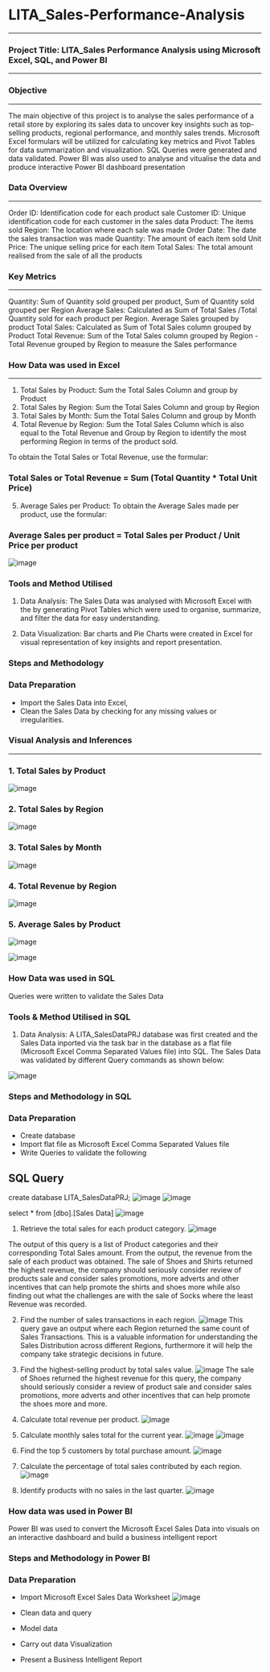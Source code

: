 # LITA_Sales-Performance-Analysis
----

### Project Title: LITA_Sales Performance Analysis using Microsoft Excel, SQL, and Power BI
---

### Objective
---
The main objective of this project is to analyse the sales performance of a retail store by exploring its sales data to uncover key insights such as top-selling products, 
regional performance, and monthly sales trends. Microsoft Excel formulars will be utilized for calculating key metrics and Pivot Tables for data summarization and visualization. SQL Queries were generated and data validated. Power BI was also used to analyse and vitualise the data and produce  interactive Power BI dashboard presentation 

### Data Overview
---
Order ID: Identification code for each product sale 
Customer ID: Unique identification code for each customer in the sales data 
Product: The items sold
Region: The location where each sale was made
Order Date: The date the sales transaction was made
Quantity: The amount of each item sold
Unit Price:  The unique selling price for each item
Total Sales: The total amount realised from the sale of all the products

### Key Metrics
---
Quantity:  Sum of Quantity sold grouped per product, Sum of Quantity sold grouped per Region
Average Sales: Calculated as Sum of Total Sales /Total Quantity sold for each product per Region. Average Sales grouped by product
Total Sales: Calculated as Sum of Total Sales column grouped by Product 
Total Revenue: Sum of the Total Sales column grouped by Region - Total Revenue grouped by Region to measure the Sales performance 

### How Data was used in Excel
---
1. Total Sales by Product: Sum the Total Sales Column and group by Product
2. Total Sales by Region: Sum the Total Sales Column and group by Region
3. Total Sales by Month: Sum the Total Sales Column and group by Month 
4. Total Revenue by Region: Sum the Total Sales Column which is also equal to the Total Revenue and Group by Region
   to identify the most performing Region in terms of the product sold. 

To obtain the Total Sales or Total Revenue, use the formular:
### Total Sales or Total Revenue = Sum (Total Quantity * Total Unit Price)

5. Average Sales per Product: To obtain the Average Sales made per product, use the formular: 
### Average Sales per product = Total Sales per Product / Unit Price per product

![image](https://github.com/user-attachments/assets/f3027f2e-a48e-4e8a-acb4-8600abdf332f)

### Tools and Method Utilised
1. Data Analysis: The Sales Data was analysed with Microsoft Excel with the by generating Pivot Tables which were used to organise, 
summarize, and filter the data for easy understanding. 

2. Data Visualization: Bar charts and Pie Charts were created in Excel for visual representation of key insights and report presentation.

### Steps and Methodology

### Data Preparation
* Import the Sales Data into Excel,
* Clean the Sales Data by checking for any missing values or irregularities. 

### Visual Analysis and Inferences
---
### 1. Total Sales by Product
![image](https://github.com/user-attachments/assets/7ca0fa0f-d311-4e94-be33-2fecfd522d07)

### 2. Total Sales by Region
![image](https://github.com/user-attachments/assets/65d9eac5-510d-4cc6-b180-e7225610bbd0)

### 3. Total Sales by Month
![image](https://github.com/user-attachments/assets/5ecbf28b-1677-488a-b140-b3cd742911ba)

### 4. Total Revenue by Region
   ![image](https://github.com/user-attachments/assets/bf38f856-bec6-4f4b-8ce8-ec155ecd276a)
   
### 5. Average Sales by Product
![image](https://github.com/user-attachments/assets/f28e2a8c-48b4-4f83-97fc-6e754ee40728)

![image](https://github.com/user-attachments/assets/21e9db4e-fdf7-4792-9bf1-327dec30827d)

### How Data was used in SQL
Queries were written to validate the Sales Data

### Tools & Method Utilised in SQL
1. Data Analysis: A LITA_SalesDataPRJ database was first created and the Sales Data inported via the task bar in the database as a flat file (Microsoft Excel Comma Separated Values file) into SQL. The Sales Data was validated by different Query commands as shown below:
    
![image](https://github.com/user-attachments/assets/2f7b46b5-84ef-4e95-a23d-9e73d2795303)

### Steps and Methodology in SQL

### Data Preparation
* Create database
* Import flat file as Microsoft Excel Comma Separated Values file
* Write Queries to validate the following

SQL Query
---
create database LITA_SalesDataPRJ;
![image](https://github.com/user-attachments/assets/1d3a5290-3441-4b66-a501-39ed3b06cc05)
![image](https://github.com/user-attachments/assets/97ddeb04-89ea-4ea0-8755-c4fcdb349e97)

select * from [dbo].[Sales Data]
![image](https://github.com/user-attachments/assets/630e86a5-7e01-4b93-8ec6-f086121399bf)

1. Retrieve the total sales for each product category.
![image](https://github.com/user-attachments/assets/de6660ab-2b49-4f0a-b79b-56eb8077fc2d)

The output of this query is a list of Product categories and their corresponding Total Sales amount. From the output, the revenue from the sale of each product was obtained. The sale of Shoes and Shirts returned the highest revenue, the company should seriously consider review of products sale and consider sales promotions, more adverts and other incentives that can help promote the shirts and shoes more while also finding out what the challenges are with the sale of Socks where the least Revenue was recorded.

2. Find the number of sales transactions in each region.
![image](https://github.com/user-attachments/assets/a545a844-93f5-4e49-8715-24c810239117)
This query gave an output where each Region returned the same count of Sales Transactions. This is a valuable information for understanding the Sales Distribution across different Regions, furthermore it will help the company take strategic decisions in future.

3. Find the highest-selling product by total sales value.
![image](https://github.com/user-attachments/assets/d3f99767-2e56-4026-88fb-6dce5aa01af9)
The sale of Shoes returned the highest revenue for this query, the company should seriously consider a review of product sale and consider sales promotions, more adverts and other incentives that can help promote the shoes more and more.
   
4. Calculate total revenue per product.
![image](https://github.com/user-attachments/assets/041cc0a2-007a-4c02-9c96-eb38addd3dbd)

   
5. Calculate monthly sales total for the current year.
![image](https://github.com/user-attachments/assets/1bd7330a-3715-42ae-bffa-1093881eb673)
![image](https://github.com/user-attachments/assets/064b1451-682d-4129-bbda-6888b93a3af9)


6. Find the top 5 customers by total purchase amount.
![image](https://github.com/user-attachments/assets/3a48bae6-85ad-4b1e-9335-1be14488a686)


7. Calculate the percentage of total sales contributed by each region.
![image](https://github.com/user-attachments/assets/78ba1315-b515-42fb-8067-ca7d40ea4228)


8. Identify products with no sales in the last quarter.
![image](https://github.com/user-attachments/assets/75a3b6c8-cc9e-44b5-8211-c6dd4bce1644)


### How data was used in Power BI
Power BI was used to convert the Microsoft Excel Sales Data into visuals on an interactive dashboard and build a business intelligent report 

### Steps and Methodology in Power BI

### Data Preparation
* Import Microsoft Excel Sales Data Worksheet
![image](https://github.com/user-attachments/assets/edcbec31-b1e6-4aca-bf3c-119c12e9c114)

* Clean data and query
* Model data
* Carry out data Visualization
* Present a Business Intelligent Report

  



   










